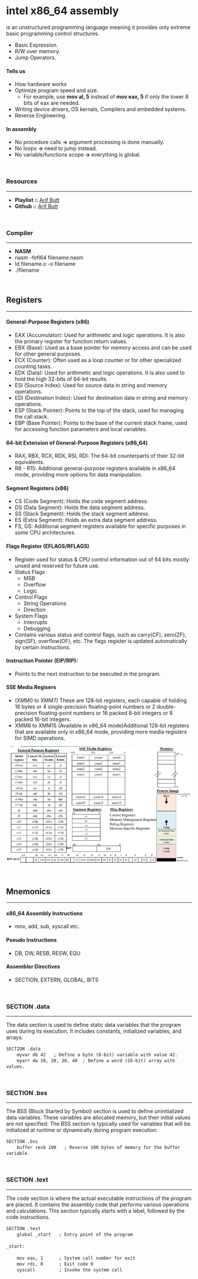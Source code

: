 
# intel x86_64 assembly 

is an unstructured programming language meaning it provides only extreme basic programming control structures.

- Basic Expression.  
- R/W over memory.
- Jump Operators.

#### Tells us 
- How hardware works 
- Optimize program speed and size.
  - For example, use **mov al, 5** instead of **mov eax, 5** if only the lower 8 bits of eax are needed.
- Writing device drivers, OS kernals, Compilers and embedded systems.
- Reverse Engineering.
  
#### In assembly 

- No procedure calls **->** argument processing is done manually.
- No loops **->** need to jump instead.
- No variable/functions scope **->** everything is global.
  
<br>

### Resources
---

- **Playlist ::** [Arif Butt](https://www.youtube.com/watch?v=fYHAnSoCgbk&list=PL7B2bn3G_wfCC2HDSXtMFsskasZ5fdLXz&pp=iAQB)
- **Github ::** [Arif Butt](https://github.com/arifpucit/COAL_VLecs)


<br>

### Compiler
---

- **NASM**
- nasm -fefl64 filename.nasm
- ld filename.o -o filename
- ./filename

<br>  

## Registers
---

#### General-Purpose Registers (x86)

- EAX (Accumulator): Used for arithmetic and logic operations. It is also the primary register for function return values.
- EBX (Base): Used as a base pointer for memory access and can be used for other general purposes.
- ECX (Counter): Often used as a loop counter or for other specialized counting tasks.
- EDX (Data): Used for arithmetic and logic operations. It is also used to hold the high 32-bits of 64-bit results.
- ESI (Source Index): Used for source data in string and memory operations.
- EDI (Destination Index): Used for destination data in string and memory operations.
- ESP (Stack Pointer): Points to the top of the stack, used for managing the call stack.
- EBP (Base Pointer): Points to the base of the current stack frame, used for accessing function parameters and local variables.
  
#### 64-bit Extension of General-Purpose Registers (x86_64)

- RAX, RBX, RCX, RDX, RSI, RDI: The 64-bit counterparts of their 32-bit equivalents.
- R8 - R15: Additional general-purpose registers available in x86_64 mode, providing more options for data manipulation.
  
#### Segment Registers (x86)

- CS (Code Segment): Holds the code segment address.
- DS (Data Segment): Holds the data segment address.
- SS (Stack Segment): Holds the stack segment address.
- ES (Extra Segment): Holds an extra data segment address.
- FS, GS: Additional segment registers available for specific purposes in some CPU architectures.
  
#### Flags Register (EFLAGS/RFLAGS)

- Register used for status & CPU control information out of 64 bits mostly unsed and reserved for future use.
- Status Flags
  - MSB 
  - Overflow
  - Logic
- Control Flags
  - String Operations
  - Direction
- System Flags
  - Interrupts
  - Debugging
- Contains various status and control flags, such as carry(CF), zero(ZF), sign(SF), overflow(OF), etc. The flags register is updated automatically by certain instructions.

#### Instruction Pointer (EIP/RIP):

- Points to the next instruction to be executed in the program.

#### SSE Media Regisers

- (XMM0 to XMM7) These are 128-bit registers, each capable of holding 16 bytes or 4 single-precision floating-point numbers or 2 double-precision floating-point numbers or 16 packed 8-bit integers or 8 packed 16-bit integers.
- XMM8 to XMM15 (Available in x86_64 mode)Additional 128-bit registers that are available only in x86_64 mode, providing more media registers for SIMD operations.

![Registers](/img/registerSet.png)

<br>

## Mnemonics
---

#### x86_64 Assembly Instructions

- mov, add, sub, syscall etc.

#### Pseudo Instructions

- DB, DW, RESB, RESW, EQU

#### Assembler Directives

- SECTION, EXTERN, GLOBAL, BITS

<br>

### SECTION .data
---

The data section is used to define static data variables that the program uses during its execution. It includes constants, initialized variables, and arrays.

```
SECTION .data
    myvar db 42   ; Define a byte (8-bit) variable with value 42.
    myarr dw 10, 20, 30, 40  ; Define a word (16-bit) array with values.
```

<br>

### SECTION .bss
---

The BSS (Block Started by Symbol) section is used to define uninitialized data variables. These variables are allocated memory, but their initial values are not specified. The BSS section is typically used for variables that will be initialized at runtime or dynamically during program execution.

```
SECTION .bss
    buffer resb 100   ; Reserve 100 bytes of memory for the buffer variable.
```

<br>

### SECTION .text
---

The code section is where the actual executable instructions of the program are placed. It contains the assembly code that performs various operations and calculations. This section typically starts with a label, followed by the code instructions.

```
SECTION .text
    global _start   ; Entry point of the program

_start:

    mov eax, 1      ; System call number for exit
    mov rdi, 0      ; Exit code 0
    syscall         ; Invoke the system call
```

